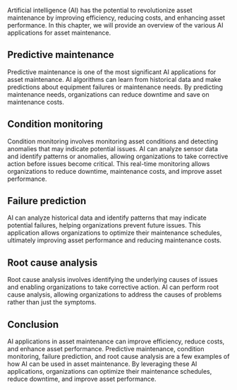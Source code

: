 
Artificial intelligence (AI) has the potential to revolutionize asset maintenance by improving efficiency, reducing costs, and enhancing asset performance. In this chapter, we will provide an overview of the various AI applications for asset maintenance.

Predictive maintenance
----------------------

Predictive maintenance is one of the most significant AI applications for asset maintenance. AI algorithms can learn from historical data and make predictions about equipment failures or maintenance needs. By predicting maintenance needs, organizations can reduce downtime and save on maintenance costs.

Condition monitoring
--------------------

Condition monitoring involves monitoring asset conditions and detecting anomalies that may indicate potential issues. AI can analyze sensor data and identify patterns or anomalies, allowing organizations to take corrective action before issues become critical. This real-time monitoring allows organizations to reduce downtime, maintenance costs, and improve asset performance.

Failure prediction
------------------

AI can analyze historical data and identify patterns that may indicate potential failures, helping organizations prevent future issues. This application allows organizations to optimize their maintenance schedules, ultimately improving asset performance and reducing maintenance costs.

Root cause analysis
-------------------

Root cause analysis involves identifying the underlying causes of issues and enabling organizations to take corrective action. AI can perform root cause analysis, allowing organizations to address the causes of problems rather than just the symptoms.

Conclusion
----------

AI applications in asset maintenance can improve efficiency, reduce costs, and enhance asset performance. Predictive maintenance, condition monitoring, failure prediction, and root cause analysis are a few examples of how AI can be used in asset maintenance. By leveraging these AI applications, organizations can optimize their maintenance schedules, reduce downtime, and improve asset performance.
